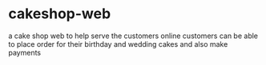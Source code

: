 # cakeshop-web
a cake shop web to help serve the customers online
customers can be able to place order for their birthday and wedding cakes and also make payments

